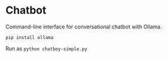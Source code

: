 # Chatbot

Command-line interface for conversational chatbot with Ollama.

`pip install ollama`

Run as `python chatboy-simple.py`
